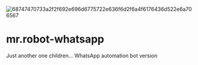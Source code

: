 ![68747470733a2f2f692e696d6775722e636f6d2f6a4f6176436d522e6a706567](https://user-images.githubusercontent.com/9384127/166604524-fc40e61c-0415-4147-a9ea-4e7ac9b5b14e.jpeg)
# mr.robot-whatsapp
Just another one children... WhatsApp automation bot version
